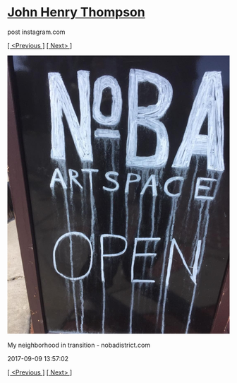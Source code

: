 # [John Henry Thompson](../README.md)
post instagram.com

[[ <Previous ]](2017-09-09-4.md) [[ Next> ]](2017-09-09-6.md)

[![](../media/2017-09-09/My-neighborhood-in-transition-nobadistrict-com-2.jpg)](../README.md)

My neighborhood in transition - nobadistrict.com

2017-09-09 13:57:02

[[ <Previous ]](2017-09-09-4.md) [[ Next> ]](2017-09-09-6.md)